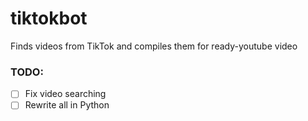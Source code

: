 # tiktokbot
 Finds videos from TikTok and compiles them for ready-youtube video

### TODO:

- [ ] Fix video searching
- [ ] Rewrite all in Python

